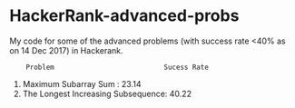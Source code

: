 # HackerRank-advanced-probs
My code for some of the advanced problems (with success rate &lt;40% as on 14 Dec 2017) in Hackerank.

        Problem                           Sucess Rate
1. Maximum Subarray Sum :                   23.14
2. The Longest Increasing Subsequence:      40.22
